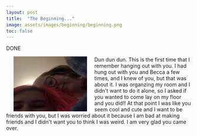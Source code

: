 ```yaml
---
layout: post
title:  "The Beginning..."
image: assets/images/beginning/beginning.png
toc: false
---
```

DONE

<p><img src="/assets/images/beginning/beginning.png" alt="Alternative Text" width="200" height="150" align="left" hspace="20" vspace="0">Dun dun dun. This is the first time that I remember hanging out with you. I had hung out with you and Becca a few times, and I knew of you, but that was about it. I was organzing my room and I didn't want to do it alone, so I asked if you wanted to come lay on my floor and you did!! At that point I was like you seem cool and cute and I want to be friends with you, but I was worried about it because I am bad at making friends and I didn't want you to think I was weird. I am very glad you came over.</p>



